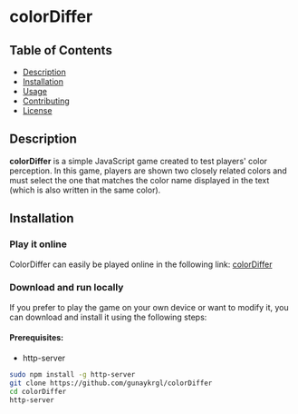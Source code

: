 # colorDiffer

## Table of Contents

- [Description](#description)
- [Installation](#installation)
- [Usage](#usage)
- [Contributing](#contributing)
- [License](#license)

## Description

**colorDiffer** is a simple JavaScript game created to test players' color perception. In this game, players are shown two closely related colors and must select the one that matches the color name displayed in the text (which is also written in the same color).

## Installation

### Play it online
ColorDiffer can easily be played online in the following link: [colorDiffer](https://gunaykrgl.github.io/colorDiffer/)

### Download and run locally
If you prefer to play the game on your own device or want to modify it, you can download and install it using the following steps:

#### Prerequisites:
* http-server

```bash
sudo npm install -g http-server
git clone https://github.com/gunaykrgl/colorDiffer
cd colorDiffer
http-server